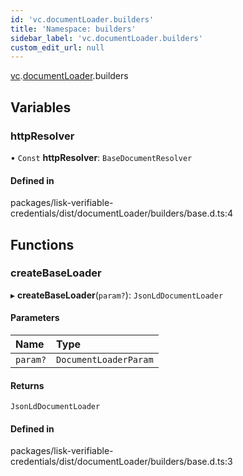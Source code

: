 ```yaml
---
id: 'vc.documentLoader.builders'
title: 'Namespace: builders'
sidebar_label: 'vc.documentLoader.builders'
custom_edit_url: null
---
```


[vc](vc.md).[documentLoader](vc.documentLoader.md).builders

## Variables

### httpResolver

• `Const` **httpResolver**: `BaseDocumentResolver`

#### Defined in

packages/lisk-verifiable-credentials/dist/documentLoader/builders/base.d.ts:4

## Functions

### createBaseLoader

▸ **createBaseLoader**(`param?`): `JsonLdDocumentLoader`

#### Parameters

| Name     | Type                  |
| :------- | :-------------------- |
| `param?` | `DocumentLoaderParam` |

#### Returns

`JsonLdDocumentLoader`

#### Defined in

packages/lisk-verifiable-credentials/dist/documentLoader/builders/base.d.ts:3
